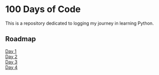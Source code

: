 
# 100 Days of Code

This is a repository dedicated to logging my journey in learning Python.


## Roadmap

[Day 1](https://github.com/Andrew-Develops/100DaysOfPython/tree/main/Day%201%20-%20Working%20with%20Variables%20in%20Python%20to%20Manage%20Data)
<br>
[Day 2](https://github.com/Andrew-Develops/100DaysOfPython/tree/main/Day%202%20-%20Understanding%20Data%20Types%20and%20How%20to%20Manipulate)
<br>
[Day 3](https://github.com/Andrew-Develops/100DaysOfPython/tree/main/Day%203%20-%20Control%20Flow%20and%20Logical%20Operators)
<br>
[Day 4](https://github.com/Andrew-Develops/100DaysOfPython/tree/main/Day%204%20-%20Randomisation%20and%20Python%20Lists)
